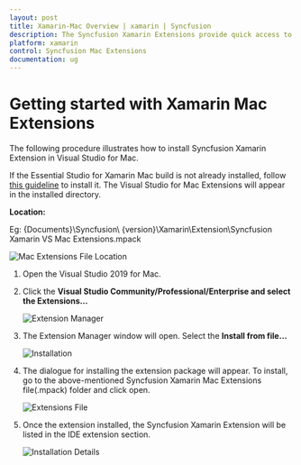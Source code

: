 ```yaml
---
layout: post
title: Xamarin-Mac Overview | xamarin | Syncfusion
description: The Syncfusion Xamarin Extensions provide quick access to create or configure the Syncfusion Xamarin projects
platform: xamarin
control: Syncfusion Mac Extensions
documentation: ug
---
```


# Getting started with Xamarin Mac Extensions

The following procedure illustrates how to install Syncfusion Xamarin Extension in Visual Studio for Mac. 

If the Essential Studio for Xamarin Mac build is not already installed, follow [this guideline](https://help.syncfusion.com/common/essential-studio/installation/essential-studio-mac-installer) to install it. The Visual Studio for Mac Extensions will appear in the installed directory.

**Location:**

 Eg: {Documents}\Syncfusion\ {version}\Xamarin\Extension\Syncfusion Xamarin VS Mac Extensions.mpack

![Mac Extensions File Location](ProjectTemplate_Images/Mac_Extensions_File_Location.PNG)

1. Open the Visual Studio 2019 for Mac.

2. Click the **Visual Studio Community/Professional/Enterprise and select the Extensions…**

    ![Extension Manager](ProjectTemplate_Images/ExtensionManager.png)

3. The Extension Manager window will open. Select the **Install from file…** 

    ![Installation](ProjectTemplate_Images/Installation.png)

4. The dialogue for installing the extension package will appear. To install, go to the above-mentioned Syncfusion Xamarin Mac Extensions file(.mpack) folder and click open.

    ![Extensions File](ProjectTemplate_Images/ExtensionsFile.png)

5.	Once the extension installed, the Syncfusion Xamarin Extension will be listed in the IDE extension section.

    ![Installation Details](ProjectTemplate_Images/InstallationDetails.png)